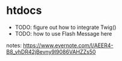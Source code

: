 # htdocs

- TODO: figure out how to integrate Twig()
- TODO: how to use Flash Message here 


notes:
https://www.evernote.com/l/AEER4-B8_vhDR42jBevny9l9086VAHZZs50